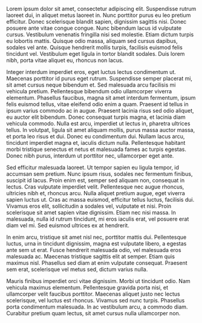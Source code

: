 <!--
title: Lorem ipsum dolor sit amet
description: Lorem ipsum dolor sit amet
date: 01/05/2017
tags: Example
-->

Lorem ipsum dolor sit amet, consectetur adipiscing elit. Suspendisse rutrum laoreet dui, in aliquet metus laoreet in. Nunc porttitor purus eu leo pretium efficitur. Donec scelerisque blandit sapien, dignissim sagittis nisi. Donec posuere ante vitae congue congue. Nunc bibendum lacus id vulputate cursus. Vestibulum venenatis fringilla nisi sed molestie. Etiam dictum turpis eu lobortis mattis. Quisque odio massa, aliquam sed cursus dapibus, sodales vel ante. Quisque hendrerit mollis turpis, facilisis euismod felis tincidunt vel. Vestibulum eget ligula in tortor blandit sodales. Duis lorem nibh, porta vitae aliquet eu, rhoncus non lacus.

Integer interdum imperdiet eros, eget luctus lectus condimentum ut. Maecenas porttitor id purus eget rutrum. Suspendisse semper placerat mi, sit amet cursus neque bibendum et. Sed malesuada arcu facilisis mi vehicula pretium. Pellentesque bibendum odio ullamcorper viverra elementum. Phasellus faucibus, magna sit amet interdum fermentum, ipsum felis euismod tellus, vitae eleifend odio enim a quam. Praesent id tellus in ipsum varius commodo ac in augue. Praesent lacinia risus sed odio aliquet, eu auctor elit bibendum. Donec consequat turpis magna, et lacinia diam vehicula commodo. Nulla est arcu, imperdiet ut lectus in, pharetra ultrices tellus. In volutpat, ligula sit amet aliquam mollis, purus massa auctor massa, et porta leo risus et dui. Donec eu condimentum dui. Nullam lacus arcu, tincidunt imperdiet magna et, iaculis dictum nulla. Pellentesque habitant morbi tristique senectus et netus et malesuada fames ac turpis egestas. Donec nibh purus, interdum ut porttitor nec, ullamcorper eget ante.

Sed efficitur malesuada laoreet. Ut tempor sapien eu ligula tempor, id accumsan sem pretium. Nunc ipsum risus, sodales nec fermentum finibus, suscipit id lacus. Proin enim est, semper sed aliquam non, consequat in lectus. Cras vulputate imperdiet velit. Pellentesque nec augue rhoncus, ultricies nibh et, rhoncus arcu. Nulla aliquet pretium augue, eget viverra sapien luctus ut. Cras ac massa euismod, efficitur tellus luctus, facilisis dui. Vivamus eros elit, sollicitudin a sodales vel, vulputate et nisi. Proin scelerisque sit amet sapien vitae dignissim. Etiam nec nisi massa. In malesuada, nulla id rutrum tincidunt, mi eros iaculis erat, vel posuere erat diam vel mi. Sed euismod ultrices ex at hendrerit.

In enim arcu, tristique sit amet nisl nec, porttitor mattis dui. Pellentesque luctus, urna in tincidunt dignissim, magna est vulputate libero, a egestas ante sem ut erat. Fusce hendrerit malesuada odio, vel malesuada eros malesuada ac. Maecenas tristique sagittis elit at semper. Etiam quis maximus nisl. Phasellus sed diam at enim vulputate consequat. Praesent sem erat, scelerisque vel metus sed, dictum varius nulla.

Mauris finibus imperdiet orci vitae dignissim. Morbi ut tincidunt odio. Nam vehicula maximus elementum. Pellentesque gravida porta nisi, et ullamcorper velit faucibus porttitor. Maecenas aliquet justo nec lectus scelerisque, vel luctus est rhoncus. Vivamus sed nunc turpis. Phasellus porta condimentum malesuada. In ac vestibulum arcu, a commodo diam. Curabitur pretium quam lectus, sit amet cursus nulla ullamcorper non.